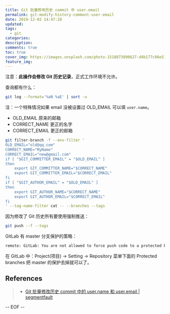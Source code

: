```yaml
---
title: Git 批量修改历史 commit 中 user.email
permalink: git-modify-history-commont-user-email
date: 2019-12-02 14:47:28
updated:
tags:
  - git
categories:
description:
comments: true
toc: true
cover_img: https://images.unsplash.com/photo-1518873890627-d4b177c06e51?ixlib=rb-1.2.1&ixid=eyJhcHBfaWQiOjEyMDd9&auto=format&fit=crop&w=640&q=80
feature_img:
---
```


注意：**此操作会修改 Git 历史记录**，正式工作环境不允许。

<!-- more -->

查询都有什么：

```bash
git log --format='%aN %aE' | sort -u
```

注：一个特殊情况如果 email 没被设置过 OLD_EMAIL 可以填 `user.name`。

- OLD_EMAIL 原来的邮箱
- CORRECT_NAME 更正的名字
- CORRECT_EMAIL 更正的邮箱

```bash
git filter-branch -f --env-filter '
OLD_EMAIL="old@qq.com"
CORRECT_NAME="MyName"
CORRECT_EMAIL="new@gmail.com"
if [ "$GIT_COMMITTER_EMAIL" = "$OLD_EMAIL" ]
then
    export GIT_COMMITTER_NAME="$CORRECT_NAME"
    export GIT_COMMITTER_EMAIL="$CORRECT_EMAIL"
fi
if [ "$GIT_AUTHOR_EMAIL" = "$OLD_EMAIL" ]
then
    export GIT_AUTHOR_NAME="$CORRECT_NAME"
    export GIT_AUTHOR_EMAIL="$CORRECT_EMAIL"
fi
' --tag-name-filter cat -- --branches --tags
```

因为修改了 Git 历史所有要使用强制推送：

```bash
git push --f --tags
```

GitLab 有 master 分支保护的策略：

```bash
remote: GitLab: You are not allowed to force push code to a protected branch on this project.
```

在 GitLab 中：Project(项目) -> Setting -> Repository 菜单下面的 Protected branches 把 master 的保护去掉就可以了。

## References

> - [Git 批量修改历史 commit 中的 user.name 和 user.email | segmentfault](https://segmentfault.com/a/1190000008032330)

-- EOF --
